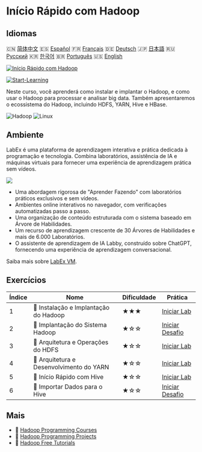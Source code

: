 # Início Rápido com Hadoop

## Idiomas

🇨🇳 [简体中文](README_zh.md) 🇪🇸 [Español](README_es.md) 🇫🇷 [Français](README_fr.md) 🇩🇪 [Deutsch](README_de.md) 🇯🇵 [日本語](README_ja.md) 🇷🇺 [Русский](README_ru.md) 🇰🇷 [한국어](README_ko.md) 🇧🇷 [Português](README_pt.md) 🇺🇸 [English](README.md) 

[![Início Rápido com Hadoop](https://cover-creator.labex.io/quick-start-with-hadoop.png?lang=pt)](https://labex.io/pt/courses/quick-start-with-hadoop)

[![Start-Learning](https://img.shields.io/badge/Start-Learning-whitesmoke?style=for-the-badge)](https://labex.io/pt/courses/quick-start-with-hadoop)

Neste curso, você aprenderá como instalar e implantar o Hadoop, e como usar o Hadoop para processar e analisar big data. Também apresentaremos o ecossistema do Hadoop, incluindo HDFS, YARN, Hive e HBase.

![Hadoop](https://img.shields.io/badge/Hadoop-whitesmoke?style=for-the-badge&logo=hadoop)
![Linux](https://img.shields.io/badge/Linux-whitesmoke?style=for-the-badge&logo=linux)


## Ambiente

LabEx é uma plataforma de aprendizagem interativa e prática dedicada à programação e tecnologia. Combina laboratórios, assistência de IA e máquinas virtuais para fornecer uma experiência de aprendizagem prática sem vídeos.

![](https://tutorial-screenshot.getvm.io/images/vm-1725247253.png)

- Uma abordagem rigorosa de "Aprender Fazendo" com laboratórios práticos exclusivos e sem vídeos.
- Ambientes online interativos no navegador, com verificações automatizadas passo a passo.
- Uma organização de conteúdo estruturada com o sistema baseado em Árvore de Habilidades.
- Um recurso de aprendizagem crescente de 30 Árvores de Habilidades e mais de 6.000 Laboratórios.
- O assistente de aprendizagem de IA Labby, construído sobre ChatGPT, fornecendo uma experiência de aprendizagem conversacional.

Saiba mais sobre [LabEx VM](https://support.labex.io/using-labex/virtual-machine).

## Exercícios

|   Índice | Nome                                     | Dificuldade   | Prática                                                                                                                   |
|----------|------------------------------------------|---------------|---------------------------------------------------------------------------------------------------------------------------|
|        1 | 📖 Instalação e Implantação do Hadoop    | ★★★           | <a target='_blank' href='https://labex.io/pt/tutorials/linux-hadoop-installation-and-deployment-272321'>Iniciar Lab</a>   |
|        2 | 🎯 Implantação do Sistema Hadoop         | ★☆☆           | <a target='_blank' href='https://labex.io/pt/labs/hadoop-hadoop-system-deployment-272365'>Iniciar Desafio</a>             |
|        3 | 📖 Arquitetura e Operações do HDFS       | ★☆☆           | <a target='_blank' href='https://labex.io/pt/tutorials/hadoop-architecture-and-operations-of-hdfs-272320'>Iniciar Lab</a> |
|        4 | 📖 Arquitetura e Desenvolvimento do YARN | ★☆☆           | <a target='_blank' href='https://labex.io/pt/tutorials/linux-yarn-architecture-and-development-272324'>Iniciar Lab</a>    |
|        5 | 📖 Início Rápido com Hive                | ★☆☆           | <a target='_blank' href='https://labex.io/pt/tutorials/linux-quick-start-to-hive-272323'>Iniciar Lab</a>                  |
|        6 | 🎯 Importar Dados para o Hive            | ★☆☆           | <a target='_blank' href='https://labex.io/pt/labs/import-data-to-hive-272367'>Iniciar Desafio</a>                         |

## Mais

- 🔗 [Hadoop Programming Courses](https://github.com/labex-labs/awesome-programming-courses)
- 🔗 [Hadoop Programming Projects](https://github.com/labex-labs/awesome-programming-projects)
- 🔗 [Hadoop Free Tutorials](https://github.com/labex-labs/hadoop-free-tutorials)

